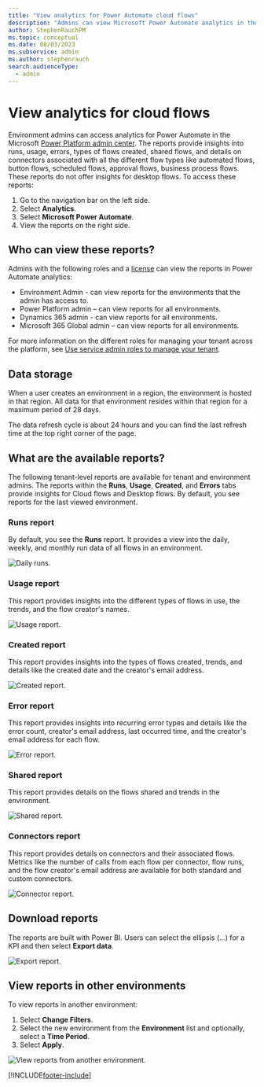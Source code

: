 ```yaml
---
title: "View analytics for Power Automate cloud flows"
description: "Admins can view Microsoft Power Automate analytics in the Power Platform admin center, including reports on run data of flows, flows created, usage, and errors."
author: StephenRauchPM 
ms.topic: conceptual
ms.date: 08/03/2023
ms.subservice: admin
ms.author: stephenrauch
search.audienceType: 
  - admin
---
```

# View analytics for cloud flows

Environment admins can access analytics for Power Automate in the Microsoft [Power Platform admin center](https://admin.powerplatform.microsoft.com/analytics/flow). The reports provide insights into runs, usage, errors, types of flows created, shared flows, and details on connectors associated with all the different flow types like automated flows, button flows, scheduled flows, approval flows, business process flows. These reports do not offer insights for desktop flows.
To access these reports:

1. Go to the navigation bar on the left side.
2. Select **Analytics**.
3. Select **Microsoft Power Automate**.
4. View the reports on the right side.

## Who can view these reports?

Admins with the following roles and a [license](pricing-billing-skus.md) can view the reports in Power Automate analytics:
- Environment Admin - can view reports for the environments that the admin has access to.
- Power Platform admin – can view reports for all environments.
- Dynamics 365 admin - can view reports for all environments.
- Microsoft 365 Global admin – can view reports for all environments.

For more information on the different roles for managing your tenant across the platform, see [Use service admin roles to manage your tenant](use-service-admin-role-manage-tenant.md).

## Data storage

When a user creates an environment in a region, the environment is hosted in that region. All data for that environment resides within that region for a maximum period of 28 days. 

The data refresh cycle is about 24 hours and you can find the last refresh time at the top right corner of the page.

## What are the available reports?

The following tenant-level reports are available for tenant and environment admins. The reports within the **Runs**, **Usage**, **Created**, and **Errors** tabs provide insights for Cloud flows and Desktop flows.  By default, you see reports for the last viewed environment.

### Runs report

By default, you see the **Runs** report. It provides a view into the daily, weekly, and monthly run data of all flows in an environment.


![Daily runs.](media/analytics-flow/daily-runs.png)


### Usage report

This report provides insights into the different types of flows in use, the trends, and the flow creator's names.

![Usage report.](media/analytics-flow/usage-report.png)

### Created report

This report provides insights into the types of flows created, trends, and details like the created date and the creator's email address.

![Created report.](media/analytics-flow/created-report.png)

### Error report

This report provides insights into recurring error types and details like the error count, creator's email address, last occurred time, and the creator's email address for each flow.

![Error report.](media/analytics-flow/error-report.png)

### Shared report

This report provides details on the flows shared and trends in the environment.

![Shared report.](media/analytics-flow/shared-report.png)

### Connectors report

This report provides details on connectors and their associated flows. Metrics like the number of calls from each flow per connector, flow runs, and the flow creator's email address are available for both standard and custom connectors.

![Connector report.](media/analytics-flow/connectors-report.png)

## Download reports

The reports are built with Power BI. Users can select the ellipsis (…) for a KPI and then select **Export data**.

![Export report.](media/analytics-flow/export-report.png)

## View reports in other environments

To view reports in another environment:

1. Select **Change Filters**.
1. Select the new environment from the **Environment** list and optionally, select a **Time Period**.
1. Select **Apply**.


![View reports from another environment.](media/analytics-flow/new-environment.png)


[!INCLUDE[footer-include](../includes/footer-banner.md)]
